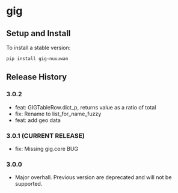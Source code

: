 # gig

## Setup and Install

To install a stable version:

```
pip install gig-nuuuwan
```

## Release History

### 3.0.2
* feat: GIGTableRow.dict_p, returns value as a ratio of total
* fix: Rename to list_for_name_fuzzy
* feat: add geo data

### 3.0.1 (CURRENT RELEASE)
* fix: Missing gig.core BUG

### 3.0.0 
* Major overhall. Previous version are deprecated and will not be supported. 
